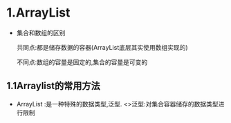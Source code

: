 # 1.ArrayList

* 集合和数组的区别

    共同点:都是储存数据的容器(ArrayList底层其实使用数组实现的)

    不同点:数组的容量是固定的,集合的容量是可变的

## 1.1Arraylist的常用方法

* ArrayList<E> <E>:是一种特殊的数据类型,泛型.   <>泛型:对集合容器储存的数据类型进行限制



